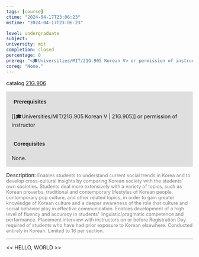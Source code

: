 ```yaml
---
tags: [course]
ctime: "2024-04-17T23:06:23"
mstime: "2024-04-17T23:06:23"

level: undergraduate
subject: 
university: mit
completion: closed
percentage: 0
prereq: "<🎓Universities/MIT/21G.905 Korean V> or permission of instructor"
coreq: "None."
---
```


catalog [21G.906](http://student.mit.edu/catalog/m21Go.html#21G.906)

<span style="display: block; padding: 15px; background-color: rgb(100, 100, 100, 0.2);"><font id="m_prereq2226_0" style="display: block; font-family: Arial, sans-serif; font-weight: bold; padding: 5px">Prerequisites</font><br><span id="prereq2226_0">[[🎓Universities/MIT/21G.905 Korean V | 21G.905]] or permission of instructor</span></span>
<span style="display: block; padding: 15px; background-color: rgb(100, 100, 100, 0.2);"><font id="m_coreq2226_0" style="display: block; font-family: Arial, sans-serif; font-weight: bold; padding: 5px">Corequisites</font><br><span id="coreq2226_0">None.</span></span>

<font style="">Description:</font>
<font style="color: grey; font-size: 0.8rem;">Enables students to understand current social trends in Korea and to develop cross-cultural insights by comparing Korean society with the students' own societies. Students deal more extensively with a variety of topics, such as Korean proverbs, traditional and contemporary lifestyles of Korean people, contemporary pop culture, and other related topics, in order to gain greater knowledge of Korean culture and a deeper awareness of the role that culture and social behavior play in effective communication. Enables development of a high level of fluency and accuracy in students' linguistic/pragmatic competence and performance. Placement interview with instructors on or before Registration Day required of students who have had prior exposure to Korean elsewhere. Conducted entirely in Korean. Limited to 16 per section.</font>



---

<< HELLO, WORLD >>
